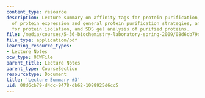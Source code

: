```yaml
---
content_type: resource
description: Lecture summary on affinity tags for protein purification, an overview
  of protein expression and general protein purification strategies, affinity tags
  for protein isolation, and SDS gel analysis of purified proteins.
file: /media/courses/5-36-biochemistry-laboratory-spring-2009/08d6cb79d4dc9478db621088925d6cc5_536lecntwtbnk_3.pdf
file_type: application/pdf
learning_resource_types:
- Lecture Notes
ocw_type: OCWFile
parent_title: Lecture Notes
parent_type: CourseSection
resourcetype: Document
title: 'Lecture Summary #3'
uid: 08d6cb79-d4dc-9478-db62-1088925d6cc5
---
```

